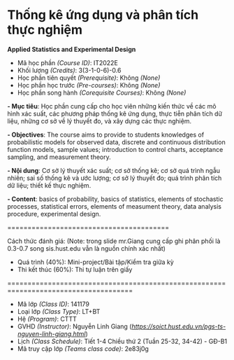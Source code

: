 # Thống kê ứng dụng và phân tích thực nghiệm 
<b>Applied Statistics and Experimental Design</b>

- Mã học phần <i>(Course ID)</i>: IT2022E
- Khối lượng <i>(Credits)</i>: 3(3-1-0-6)-0.6
- Học phần tiên quyết <i>(Prerequisite)</i>: Không <i>(None)</i>
- Học phần học trước <i>(Pre-courses)</i>: Không <i>(None)</i>
- Học phần song hành <i>(Corequisite Courses)</i>: Không <i>(None)</i>

<b>
- Mục tiêu</b>: Học phần cung cấp cho học viên những kiến thức về các mô hình xác suất, các phương
pháp thống kê ứng dụng, thực tiễn phân tích dữ liệu, những cơ sở về lý thuyết đo, và xây dựng các
thực nghiệm.

<b><font size=”2”>- Objectives</b>: The course aims to provide to students knowledges of probabilistic models for observed data, discrete and
continuous distribution function models, sample values; introduction to control charts, acceptance sampling, and
measurement theory.</font>


<b>
- Nội dung</b>: Cơ sở lý thuyết xác suất; cơ sở thống kê; cơ sở quá trình ngẫu nhiên; sai số thống kê và
ước lượng; cơ sở lý thuyết đo; quá trình phân tích dữ liệu; thiết kế thực nghiệm.

<b>- Content</b>: basics of probability, basics of statistics, elements of stochastic processes, statistical errors, elements of
measument theory, data analysis procedure, experimental design.

========================================

Cách thức đánh giá: (Note: trong slide mr.Giang cung cấp ghi phân phối là 0.3-0.7 song sis.hust.edu vẫn là nguồn chính xác nhất)
- Quá trình (40%): Mini-project/Bài tập/Kiểm tra giữa kỳ
- Thi kết thúc (60%): Thi tự luận trên giấy

=====================================================================================

- Mã lớp <i>(Class ID)</i>: 141179
- Loại lớp <i>(Class Type)</i></i>: LT+BT
- Hệ <i>(Program)</i></i>: CTTT
- GVHD <i>(Instructor)</i>: Nguyễn Linh Giang (<i>https://soict.hust.edu.vn/pgs-ts-nguyen-linh-giang.html</i>)
- Lịch <i>(Class Schedule)</i>: Tiết 1-4 Chiều thứ 2 (Tuần 25-32, 34-42) - GĐ-B1
- Mã truy cập lớp <i>(Teams class code)</i>: 2e83j0g